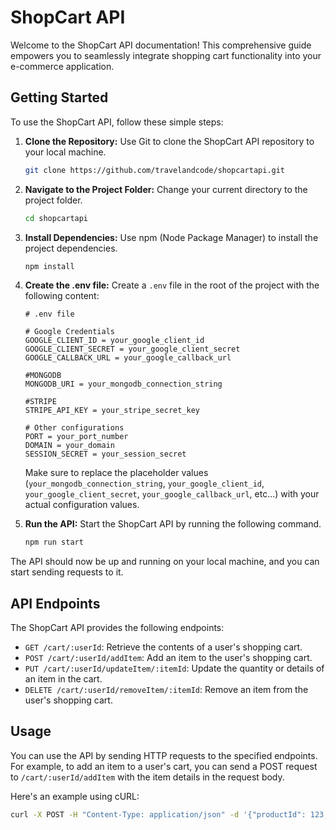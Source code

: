 # ShopCart API

Welcome to the ShopCart API documentation! This comprehensive guide empowers you to seamlessly integrate shopping cart functionality into your e-commerce application.

## Getting Started

To use the ShopCart API, follow these simple steps:

1. **Clone the Repository:** Use Git to clone the ShopCart API repository to your local machine.

    ```bash
    git clone https://github.com/travelandcode/shopcartapi.git
    ```

2. **Navigate to the Project Folder:** Change your current directory to the project folder.

    ```bash
    cd shopcartapi
    ```

3. **Install Dependencies:** Use npm (Node Package Manager) to install the project dependencies.

    ```bash
    npm install
    ```

4. **Create the .env file:** Create a `.env` file in the root of the project with the following content:

    ```plaintext
    # .env file

    # Google Credentials
    GOOGLE_CLIENT_ID = your_google_client_id
    GOOGLE_CLIENT_SECRET = your_google_client_secret
    GOOGLE_CALLBACK_URL = your_google_callback_url

    #MONGODB
    MONGODB_URI = your_mongodb_connection_string

    #STRIPE
    STRIPE_API_KEY = your_stripe_secret_key
    
    # Other configurations
    PORT = your_port_number
    DOMAIN = your_domain
    SESSION_SECRET = your_session_secret
    ```

   Make sure to replace the placeholder values (`your_mongodb_connection_string`, `your_google_client_id`, `your_google_client_secret`, `your_google_callback_url`, etc...) with your actual configuration values.

5. **Run the API:** Start the ShopCart API by running the following command.

    ```bash
    npm run start
    ```

The API should now be up and running on your local machine, and you can start sending requests to it.

## API Endpoints

The ShopCart API provides the following endpoints:

- `GET /cart/:userId`: Retrieve the contents of a user's shopping cart.
- `POST /cart/:userId/addItem`: Add an item to the user's shopping cart.
- `PUT /cart/:userId/updateItem/:itemId`: Update the quantity or details of an item in the cart.
- `DELETE /cart/:userId/removeItem/:itemId`: Remove an item from the user's shopping cart.

## Usage

You can use the API by sending HTTP requests to the specified endpoints. For example, to add an item to a user's cart, you can send a POST request to `/cart/:userId/addItem` with the item details in the request body.

Here's an example using cURL:

```bash
curl -X POST -H "Content-Type: application/json" -d '{"productId": 123, "quantity": 2}' http://localhost:3000/cart/user123/addItem

